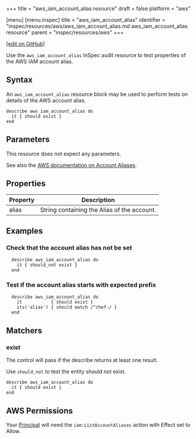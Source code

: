 +++
title = "aws_iam_account_alias resource"
draft = false
platform = "aws"

[menu]
  [menu.inspec]
    title = "aws_iam_account_alias"
    identifier = "inspec/resources/aws/aws_iam_account_alias.md aws_iam_account_alias resource"
    parent = "inspec/resources/aws"
+++

[\[edit on GitHub\]](https://github.com/inspec/inspec/blob/master/www/content/inspec/resources/aws_iam_account_alias.md)

Use the `aws_iam_account_alias` InSpec audit resource to test properties of the AWS IAM account alias.

## Syntax

An `aws_iam_account_alias` resource block may be used to perform tests on details of the AWS account alias.

    describe aws_iam_account_alias do
      it { should exist }
    end

## Parameters

This resource does not expect any parameters.

See also the [AWS documentation on Account Aliases](https://docs.aws.amazon.com/IAM/latest/UserGuide/console_account-alias.html).

## Properties

| Property | Description                                 |
| -------- | ------------------------------------------- |
| alias    | String containing the Alias of the account. |

## Examples

### Check that the account alias has not be set

      describe aws_iam_account_alias do
        it { should_not exist }
      end

### Test if the account alias starts with expected prefix

      describe aws_iam_account_alias do
        it           { should exist }
        its('alias') { should match /^chef-/ }
      end

## Matchers

### exist

The control will pass if the describe returns at least one result.

Use `should_not` to test the entity should not exist.

    describe aws_iam_account_alias do
      it { should exist }
    end

## AWS Permissions

Your [Principal](https://docs.aws.amazon.com/IAM/latest/UserGuide/intro-structure.html#intro-structure-principal) will need the `iam:ListAccountAliases` action with Effect set to Allow.
